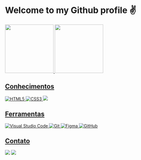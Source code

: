 <h1>Welcome to my Github profile ✌️</h1>

<div align="left">
   <a href="https://github.com/JSantosMoraes">
   <img height="160em" src="https://github-readme-stats.vercel.app/api?username=JSantosMoraes&show_icons=true&theme=midnight-purple&include_all_commits=true&count_private=true"/>
   <img height="160em" src="https://github-readme-stats.vercel.app/api/top-langs/?username=JSantosMoraes&layout=compact&langs_count=6&theme=midnight-purple"/>
</div>

<h2 align="left">Conhecimentos</h2>
<p align="left">
   <img src="https://img.shields.io/badge/HTML5-%23E34F26.svg?style=for-the-badge&logo=html5&logoColor=white" alt="HTML5">
   <img src="https://img.shields.io/badge/CSS3-%231572B6.svg?style=for-the-badge&logo=css3&logoColor=white" alt="CSS3">
   <img src="https://img.shields.io/badge/Python-14354C?style=for-the-badge&logo=python&logoColor=white" alt"PYTHON">
</p>

<h2 align="left">Ferramentas</h2>
<p align="left">
   <img src="https://img.shields.io/badge/Visual%20Studio%20Code-0078d7.svg?style=for-the-badge&logo=visual-studio-code&logoColor=white" alt="Visual Studio Code">
   <img src="https://img.shields.io/badge/Git-%23F05033?style=for-the-badge&logo=git&logoColor=white" alt="Git">
   <img src="https://img.shields.io/badge/Figma-F24E1E?style=for-the-badge&logo=figma&logoColor=white" alt="Figma">
   <img src="https://img.shields.io/badge/GitHub-%23121011?style=for-the-badge&logo=github&logoColor=white" alt="GitHub">
</p> 

<h2 align="left">Contato</h2>
<div align="left"> 
  <a href="mailto:jonassdmm@gmail.com"><img src="https://img.shields.io/badge/-Gmail-D14836?style=for-the-badge&logo=gmail&logoColor=white" target="_blank"></a>
   <a href="https://instagram.com/_js.moraes_" target="_blank"><img src="https://img.shields.io/badge/-Instagram-%23E4405F?style=for-the-badge&logo=instagram&logoColor=white" target="_blank"></a>
</div>

